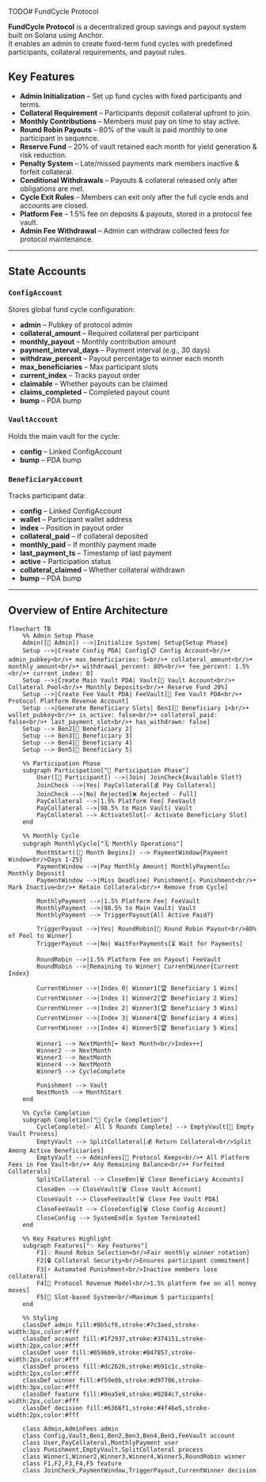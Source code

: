 TODO# FundCycle Protocol

**FundCycle Protocol** is a decentralized group savings and payout system built on Solana using Anchor.  
It enables an admin to create fixed-term fund cycles with predefined participants, collateral requirements, and payout rules.

## Key Features
- **Admin Initialization** – Set up fund cycles with fixed participants and terms.
- **Collateral Requirement** – Participants deposit collateral upfront to join.
- **Monthly Contributions** – Members must pay on time to stay active.
- **Round Robin Payouts** – 80% of the vault is paid monthly to one participant in sequence.
- **Reserve Fund** – 20% of vault retained each month for yield generation & risk reduction.
- **Penalty System** – Late/missed payments mark members inactive & forfeit collateral.
- **Conditional Withdrawals** – Payouts & collateral released only after obligations are met.
- **Cycle Exit Rules** – Members can exit only after the full cycle ends and accounts are closed.
- **Platform Fee** – 1.5% fee on deposits & payouts, stored in a protocol fee vault.
- **Admin Fee Withdrawal** – Admin can withdraw collected fees for protocol maintenance.

---

## State Accounts

### `ConfigAccount`
Stores global fund cycle configuration:
- **admin** – Pubkey of protocol admin  
- **collateral_amount** – Required collateral per participant  
- **monthly_payout** – Monthly contribution amount  
- **payment_interval_days** – Payment interval (e.g., 30 days)  
- **withdraw_percent** – Payout percentage to winner each month  
- **max_beneficiaries** – Max participant slots  
- **current_index** – Tracks payout order  
- **claimable** – Whether payouts can be claimed  
- **claims_completed** – Completed payout count  
- **bump** – PDA bump

### `VaultAccount`
Holds the main vault for the cycle:
- **config** – Linked ConfigAccount  
- **bump** – PDA bump

### `BeneficiaryAccount`
Tracks participant data:
- **config** – Linked ConfigAccount  
- **wallet** – Participant wallet address  
- **index** – Position in payout order  
- **collateral_paid** – If collateral deposited  
- **monthly_paid** – If monthly payment made  
- **last_payment_ts** – Timestamp of last payment  
- **active** – Participation status  
- **collateral_claimed** – Whether collateral withdrawn  
- **bump** – PDA bump

---

## Overview of Entire Architecture

```mermaid
flowchart TB
    %% Admin Setup Phase
    Admin([👤 Admin]) -->|Initialize System| Setup{Setup Phase}
    Setup -->|Create Config PDA| Config[📋 Config Account<br/>• admin_pubkey<br/>• max_beneficiaries: 5<br/>• collateral_amount<br/>• monthly_amount<br/>• withdrawal_percent: 80%<br/>• fee_percent: 1.5%<br/>• current_index: 0]
    Setup -->|Create Main Vault PDA| Vault[🏦 Vault Account<br/>• Collateral Pool<br/>• Monthly Deposits<br/>• Reserve Fund 20%]
    Setup -->|Create Fee Vault PDA| FeeVault[💼 Fee Vault PDA<br/>• Protocol Platform Revenue Account]
    Setup -->|Generate Beneficiary Slots| Ben1[👥 Beneficiary 1<br/>• wallet_pubkey<br/>• is_active: false<br/>• collateral_paid: false<br/>• last_payment_slot<br/>• has_withdrawn: false]
    Setup --> Ben2[👥 Beneficiary 2]
    Setup --> Ben3[👥 Beneficiary 3]
    Setup --> Ben4[👥 Beneficiary 4]
    Setup --> Ben5[👥 Beneficiary 5]

    %% Participation Phase
    subgraph Participation["🚀 Participation Phase"]
        User([👤 Participant]) -->|Join| JoinCheck{Available Slot?}
        JoinCheck -->|Yes| PayCollateral[💰 Pay Collateral]
        JoinCheck -->|No| Rejected[❌ Rejected - Full]
        PayCollateral -->|1.5% Platform Fee| FeeVault
        PayCollateral -->|98.5% to Main Vault| Vault
        PayCollateral --> ActivateSlot[✅ Activate Beneficiary Slot]
    end

    %% Monthly Cycle
    subgraph MonthlyCycle["🗓️ Monthly Operations"]
        MonthStart([📅 Month Begins]) --> PaymentWindow{Payment Window<br/>Days 1-25}
        PaymentWindow -->|Pay Monthly Amount| MonthlyPayment[💵 Monthly Deposit]
        PaymentWindow -->|Miss Deadline| Punishment[⚠️ Punishment<br/>• Mark Inactive<br/>• Retain Collateral<br/>• Remove from Cycle]
        
        MonthlyPayment -->|1.5% Platform Fee| FeeVault
        MonthlyPayment -->|98.5% to Main Vault| Vault
        MonthlyPayment --> TriggerPayout{All Active Paid?}
        
        TriggerPayout -->|Yes| RoundRobin[🎯 Round Robin Payout<br/>80% of Pool to Winner]
        TriggerPayout -->|No| WaitForPayments[⏳ Wait for Payments]
        
        RoundRobin -->|1.5% Platform Fee on Payout| FeeVault
        RoundRobin -->|Remaining to Winner| CurrentWinner{Current Index}
        
        CurrentWinner -->|Index 0| Winner1[🏆 Beneficiary 1 Wins]
        CurrentWinner -->|Index 1| Winner2[🏆 Beneficiary 2 Wins]
        CurrentWinner -->|Index 2| Winner3[🏆 Beneficiary 3 Wins]
        CurrentWinner -->|Index 3| Winner4[🏆 Beneficiary 4 Wins]
        CurrentWinner -->|Index 4| Winner5[🏆 Beneficiary 5 Wins]
        
        Winner1 --> NextMonth[➡️ Next Month<br/>Index++]
        Winner2 --> NextMonth
        Winner3 --> NextMonth
        Winner4 --> NextMonth
        Winner5 --> CycleComplete
        
        Punishment --> Vault
        NextMonth --> MonthStart
    end

    %% Cycle Completion
    subgraph Completion["🏁 Cycle Completion"]
        CycleComplete[✅ All 5 Rounds Complete] --> EmptyVault[🔄 Empty Vault Process]
        EmptyVault --> SplitCollateral[💰 Return Collateral<br/>Split Among Active Beneficiaries]
        EmptyVault --> AdminFees[💼 Protocol Keeps<br/>• All Platform Fees in Fee Vault<br/>• Any Remaining Balance<br/>• Forfeited Collaterals]
        SplitCollateral --> CloseBen[🗑️ Close Beneficiary Accounts]
        CloseBen --> CloseVault[🗑️ Close Vault Account]
        CloseVault --> CloseFeeVault[🗑️ Close Fee Vault PDA]
        CloseFeeVault --> CloseConfig[🗑️ Close Config Account]
        CloseConfig --> SystemEnd[🔚 System Terminated]
    end

    %% Key Features Highlight
    subgraph Features["✨ Key Features"]
        F1[💡 Round Robin Selection<br/>Fair monthly winner rotation]
        F2[🔒 Collateral Security<br/>Ensures participant commitment]
        F3[⚡ Automated Punishment<br/>Inactive members lose collateral]
        F4[💸 Protocol Revenue Model<br/>1.5% platform fee on all money moves]
        F5[🎲 Slot-based System<br/>Maximum 5 participants]
    end

    %% Styling
    classDef admin fill:#8b5cf6,stroke:#7c3aed,stroke-width:3px,color:#fff
    classDef account fill:#1f2937,stroke:#374151,stroke-width:2px,color:#fff
    classDef user fill:#059669,stroke:#047857,stroke-width:2px,color:#fff
    classDef process fill:#dc2626,stroke:#b91c1c,stroke-width:2px,color:#fff
    classDef winner fill:#f59e0b,stroke:#d97706,stroke-width:3px,color:#fff
    classDef feature fill:#0ea5e9,stroke:#0284c7,stroke-width:2px,color:#fff
    classDef decision fill:#6366f1,stroke:#4f46e5,stroke-width:2px,color:#fff

    class Admin,AdminFees admin
    class Config,Vault,Ben1,Ben2,Ben3,Ben4,Ben5,FeeVault account
    class User,PayCollateral,MonthlyPayment user
    class Punishment,EmptyVault,SplitCollateral process
    class Winner1,Winner2,Winner3,Winner4,Winner5,RoundRobin winner
    class F1,F2,F3,F4,F5 feature
    class JoinCheck,PaymentWindow,TriggerPayout,CurrentWinner decision
